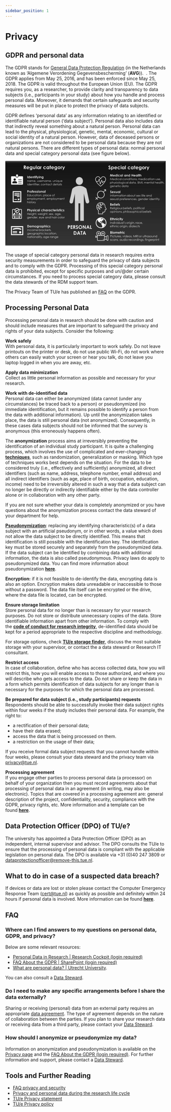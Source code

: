 ```yaml
---
sidebar_position: 1
---
```


# Privacy

## GDPR and personal data

The GDPR stands for [General Data Protection Regulation](https://eur-lex.europa.eu/legal-content/EN/TXT/?qid=1532348683434&uri=CELEX:02016R0679-20160504) (in the Netherlands known as ‘Algemene Verordening Gegevensbescherming’ (**AVG**)).  . The GDPR applies from May 25, 2016, and has been enforced since May 25, 2018. The GDPR is valid throughout the European Union (EU). The GDPR requires you, as a researcher, to provide clarity and transparency to data subjects (i.e., participants in your study) about how you handle and process personal data. Moreover, it demands that certain safeguards and security measures will be put in place to protect the privacy of data subjects.

GDPR defines ‘personal data’ as any information relating to an identified or identifiable natural person (‘data subject’). Personal data also includes data that indirectly reveal something about a natural person. Personal data can lead to the physical, physiological, genetic, mental, economic, cultural or social identity of a natural person. However, data of deceased persons or organizations are not considered to be personal data because they are not natural persons. There are different types of personal data: normal personal data and special category personal data (see figure below).

![Categories of Personal Data](personal-data.png)

The usage of special category personal data in research requires extra security measurements in order to safeguard the privacy of data subjects and to comply with the GDPR. Processing of this special category personal data is prohibited, except for specific purposes and un/@der certain circumstances. If you need to process special category data, please consult the data stewards of the RDM support team.

The Privacy Team of TU/e has published an [FAQ](https://tuenl.sharepoint.com/sites/intranet-privacy-security/SitePages/about-the-gdpr.aspx) on the GDPR.

## Processing Personal Data

Processing personal data in research should be done with caution and should include measures that are important to safeguard the privacy and rights of your data subjects. Consider the following:

**Work safely**  
With personal data, it is particularly important to work safely. Do not leave printouts on the printer or desk, do not use public Wi-Fi, do not work where others can easily watch your screen or hear you talk, do not leave you laptop logged in when you are away, etc.

**Apply data minimization**   
Collect as little personal information as possible and necessary for your research.

**Work with de-identified data**  
Personal data can either be anonymized (data cannot (under any circumstances) be traced back to a person) or pseudonymized (no immediate identification, but it remains possible to identify a person from the data with additional information). Up until the anonymization takes place, the data is still personal data (not anonymized). Consequently, in these cases data subjects should not be informed that the survey is anonymous (this erroneously happens often).

The **anonymization** process aims at irreversibly preventing the identification of an individual study participant. It is quite a challenging process, which involves the use of complicated and ever-changing [**techniques**](https://www.gdprsummary.com/anonymization-and-gdpr/), such as randomization, generalization or masking. Which type of techniques works best depends on the situation. For the data to be considered truly (i.e., effectively and sufficiently) anonymized, all direct identifiers (such as name, address, telephone number, email address) and all indirect identifiers (such as age, place of birth, occupation, education, income) need to be irreversibly altered in such a way that a data subject can no longer be directly or indirectly identifiable either by the data controller alone or in collaboration with any other party.

If you are not sure whether your data is completely anonymized or you have questions about the anonymization process contact the data steward of your department for help.

[**Pseudonymization**](https://lcrdm.nl/wp-content/uploads/2023/03/LCRDM-Basic-Steps-Pseudonymization-2019.pdf): replacing any identifying characteristic(s) of a data subject with an artificial pseudonym, or in other words, a value which does not allow the data subject to be directly identified. This means that identification is still possible with the identification key. The identification key must be stored securely and separately from the pseudonymized data. If the data subject can be identified by combining data with additional information, the data is also called pseudonymous. Privacy laws do apply to pseudonymized data. You can find more information about pseudonymization [**here**](https://lcrdm.nl/wp-content/uploads/2023/03/LCRDM-Pseudonymization-and-key-files_ENG_online.pdf).

**Encryption:** if it is not feasible to de-identify the data, encrypting data is also an option. Encryption makes data unreadable or inaccessible to those without a password. The data file itself can be encrypted or the drive, where the data file is located, can be encrypted.

**Ensure storage limitation**  
Store personal data for no longer than is necessary for your research purposes. Do not store or distribute unnecessary copies of the data. Store identifiable information apart from other information. To comply with the [**code of conduct for research integrity**](https://www.vsnu.nl/files/documents/Netherlands%20Code%20of%20Conduct%20for%20Research%20Integrity%202018.pdf), de-identified data should be kept for a period appropriate to the respective discipline and methodology.

For storage options, check [**TU/e storage finder**](https://research-it.pages.tue.nl/storage-finder/), discuss the most suitable storage with your supervisor, or contact the a data steward or Research IT consultant.

**Restrict access**  
In case of collaboration, define who has access collected data, how you will restrict this, how you will enable access to those authorized, and where you will describe who gets access to the data. Do not share or keep the data in a form which permits identification of data subjects for any longer than is necessary for the purposes for which the personal data are processed.

**Be prepared for data subject (i.e., study participants) requests**  
Respondents should be able to successfully invoke their data subject rights within four weeks if the study includes their personal data. For example, the right to:

- a rectification of their personal data;
- have their data erased;
- access the data that is being processed on them.
- a restriction on the usage of their data;

If you receive formal data subject requests that you cannot handle within four weeks, please consult your data steward and the privacy team via privacy@tue.nl.

**Processing agreement**   
If you engage other parties to process personal data (a processor) on behalf of your organization then you must record agreements about that processing of personal data in an agreement (in writing, may also be electronic). Topics that are covered in a processing agreement are: general description of the project, confidentiality, security, compliance with the GDPR, privacy rights, etc. More information and a template can be found [**here**](https://tuenl.sharepoint.com/sites/intranet-privacy-security/SitePages/agreements.aspx).

## Data Protection Officer (DPO) of TU/e?

The university has appointed a Data Protection Officer (DPO) as an independent, internal supervisor and advisor. The DPO consults the TU/e to ensure that the processing of personal data is compliant with the applicable legislation on personal data. The DPO is available via +31 (0)40 247 3809 or [dataprotectionofficer@remove-this.tue.nl](https://www.tue.nl/en/our-university/library/library-for-researchers-and-phds/research-data-management/privacy-in-research/privacy#).

## What to do in case of a suspected data breach?

If devices or data are lost or stolen please contact the Computer Emergency Response Team ([cert@tue.nl](https://www.tue.nl/en/our-university/library/library-for-researchers-and-phds/research-data-management/rdm-themes/privacy-and-ethics)) as quickly as possible and definitely within 24 hours if personal data is involved. More information can be found [**here**](https://tuenl.sharepoint.com/sites/intranet-privacy-security/SitePages/data-breach-report-it.aspx).

## FAQ

### Where can I find answers to my questions on personal data, GDPR, and privacy?

Below are some relevant resources:

- [Personal Data in Research | Research Cockpit (login required)](https://cockpit.research.tue.nl/servicedesk/customer/portal/3/article/2641100840)
- [FAQ About the GDPR | SharePoint (login required)](https://tuenl.sharepoint.com/sites/intranet-privacy-security/SitePages/about-the-gdpr.aspx)
- [What are personal data? | Utrecht University](https://utrechtuniversity.github.io/dataprivacyhandbook/personal-data.html).

You can also consult a [Data Steward](/docs/contact.md).

### Do I need to make any specific arrangements before I share the data externally?

Sharing or receiving (personal) data from an external party requires an appropriate [data agreement](https://tuenl.sharepoint.com/sites/intranet-privacy-security/SitePages/agreements.aspx). The type of agreement depends on the nature of collaboration between the parties. If you plan to share your research data or receiving data from a third party, please contact your [Data Steward](/docs/contact.md).

### How should I anonymize or pseudonymize my data?

Information on anonymization and pseudonymization is available on the [Privacy page](/docs/privacy/privacy/privacy.md) and the [FAQ About the GDPR (login required)](https://tuenl.sharepoint.com/sites/intranet-privacy-security/SitePages/about-the-gdpr.aspx#what-are-anonymous%2C-anonymized-and-pseudonymized-personal-data). For further information and support, please contact a [Data Steward](/docs/contact.md).

## Tools and Further Reading

- [FAQ privacy and security](https://intranet.tue.nl/en/university/services/01-01-1970-information-management-services/protect-your-device-data-and-identity/faq/research/)
- [Privacy and personal data during the research life cycle](https://www.lcrdm.nl/files/lcrdm/2019-04/LCRDM%20How%20to%20treat%20personal%20data%20in%20research%200_1.pdf)
- [TU/e Privacy statement](https://intranet.tue.nl/en/university/services/01-01-1970-information-management-services/protect-your-device-data-and-identity/protect-your-identity/01-01-1970-privacystatement-tue/#c49343)
- [TU/e Privacy policy](https://intranet.tue.nl/en/university/services/01-01-1970-information-management-services/protect-your-device-data-and-identity/protect-your-identity/01-01-1970-tue-strategy/)
